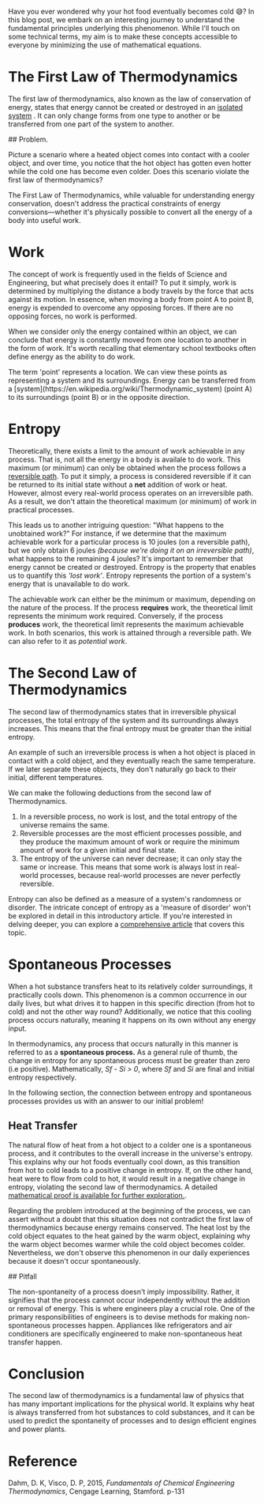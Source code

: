 Have you ever wondered why your hot food eventually becomes cold 😅? In this blog post, we embark on an interesting journey to understand the fundamental principles underlying this phenomenon. While I'll touch on some technical terms, my aim is to make these concepts accessible to everyone by minimizing the use of mathematical equations.

# The First Law of Thermodynamics

The first law of thermodynamics, also known as the law of conservation of energy, states that energy cannot be created or destroyed in an [isolated system](https://en.wikipedia.org/wiki/Isolated_system) . It can only change forms from one type to another or be transferred from one part of the system to another.

<section className = 'info'>
## Problem.

Picture a scenario where a heated object comes into contact with a cooler object, and over time, you notice that the hot object has gotten even hotter while the cold one has become even colder. Does this scenario violate the first law of thermodynamics?

</section>

The First Law of Thermodynamics, while valuable for understanding energy conservation, doesn't address the practical constraints of energy conversions—whether it's physically possible to convert all the energy of a body into useful work.

# Work

The concept of work is frequently used in the fields of Science and Engineering, but what precisely does it entail? To put it simply, work is determined by multiplying the distance a body travels by the force that acts against its motion. In essence, when moving a body from point A to point B, energy is expended to overcome any opposing forces. If there are no opposing forces, no work is performed.

When we consider only the energy contained within an object, we can conclude that energy is constantly moved from one location to another in the form of work. It's worth recalling that elementary school textbooks often define energy as the ability to do work.

<section className = 'info' >
The term 'point' represents a location. We can view these points as representing a system and its surroundings. Energy can be transferred from a [system](https://en.wikipedia.org/wiki/Thermodynamic_system) (point A) to its surroundings (point B) or in the opposite direction.
</section>

# Entropy

Theoretically, there exists a limit to the amount of work achievable in any process. That is, not all the energy in a body is availale to do work. This maximum (or minimum) can only be obtained when the process follows a [reversible path](<https://en.wikipedia.org/wiki/Reversible_process_(thermodynamics)>). To put it simply, a process is considered reversible if it can be returned to its initial state without a **net** addition of work or heat. However, almost every real-world process operates on an irreversible path. As a result, we don't attain the theoretical maximum (or minimum) of work in practical processes.

This leads us to another intriguing question: "What happens to the unobtained work?" For instance, if we determine that the maximum achievable work for a particular process is 10 joules (on a reversible path), but we only obtain 6 joules _(because we're doing it on an irreversible path)_, what happens to the remaining 4 joules? It's important to remember that energy cannot be created or destroyed. Entropy is the property that enables us to quantify this _'lost work'_. Entropy represents the portion of a system's energy that is unavailable to do work.

<div className = 'info' >

The achievable work can either be the minimum or maximum, depending on the nature of the process. If the process **requires** work, the theoretical limit represents the minimum work required. Conversely, if the process **produces** work, the theoretical limit represents the maximum achievable work. In both scenarios, this work is attained through a reversible path. We can also refer to it as _potential work_.

</div>

# The Second Law of Thermodynamics

The second law of thermodynamics states that in irreversible physical processes, the total entropy of the system and its surroundings always increases. This means that the final entropy must be greater than the initial entropy.

An example of such an irreversible process is when a hot object is placed in contact with a cold object, and they eventually reach the same temperature. If we later separate these objects, they don't naturally go back to their initial, different temperatures.

We can make the following deductions from the second law of Thermodynamics.

1. In a reversible process, no work is lost, and the total entropy of the universe remains the same.
1. Reversible processes are the most efficient processes possible, and they produce the maximum amount of work or require the minimum amount of work for a given initial and final state.
1. The entropy of the universe can never decrease; it can only stay the same or increase. This means that some work is always lost in real-world processes, because real-world processes are never perfectly reversible.

<div className='info' >

Entropy can also be defined as a measure of a system's randomness or disorder. The intricate concept of entropy as a 'measure of disorder' won't be explored in detail in this introductory article. If you're interested in delving deeper, you can explore a [comprehensive article](<https://en.wikipedia.org/wiki/Entropy_(order_and_disorder)>) that covers this topic.

</div>

# Spontaneous Processes

When a hot substance transfers heat to its relatively colder surroundings, it practically cools down. This phenomenon is a common occurrence in our daily lives, but what drives it to happen in this specific direction (from hot to cold) and not the other way round? Additionally, we notice that this cooling process occurs naturally, meaning it happens on its own without any energy input.

In thermodynamics, any process that occurs naturally in this manner is referred to as a **spontaneous process.** As a general rule of thumb, the change in entropy for any spontaneous process must be greater than zero (i.e positive). Mathematically, _Sf - Si > 0_, where _Sf_ and _Si_ are final and initial entropy respectively.

In the following section, the connection between entropy and spontaneous processes provides us with an answer to our initial problem!

## Heat Transfer

The natural flow of heat from a hot object to a colder one is a spontaneous process, and it contributes to the overall increase in the universe's entropy. This explains why our hot foods eventually cool down, as this transition from hot to cold leads to a positive change in entropy. If, on the other hand, heat were to flow from cold to hot, it would result in a negative change in entropy, violating the second law of thermodynamics. A detailed [mathematical proof is available for further exploration.](<https://phys.libretexts.org/Bookshelves/College_Physics/College_Physics_1e_(OpenStax)/15%3A_Thermodynamics/15.06%3A_Entropy_and_the_Second_Law_of_Thermodynamics-_Disorder_and_the_Unavailability_of_Energy>).

Regarding the problem introduced at the beginning of the process, we can assert without a doubt that this situation does not contradict the first law of thermodynamics because energy remains conserved. The heat lost by the cold object equates to the heat gained by the warm object, explaining why the warm object becomes warmer while the cold object becomes colder. Nevertheless, we don't observe this phenomenon in our daily experiences because it doesn't occur spontaneously.

<div className = 'warning'>
## Pitfall

The non-spontaneity of a process doesn't imply impossibility. Rather, it signifies that the process cannot occur independently without the addition or removal of energy. This is where engineers play a crucial role. One of the primary responsibilities of engineers is to devise methods for making non-spontaneous processes happen. Appliances like refrigerators and air conditioners are specifically engineered to make non-spontaneous heat transfer happen.

 </div>

# Conclusion

The second law of thermodynamics is a fundamental law of physics that has many important implications for the physical world. It explains why heat is always transferred from hot substances to cold substances, and it can be used to predict the spontaneity of processes and to design efficient engines and power plants.

# Reference

Dahm, D. K, Visco, D. P, 2015, _Fundamentals of Chemical Engineering Thermodynamics_, Cengage Learning, Stamford. p-131
